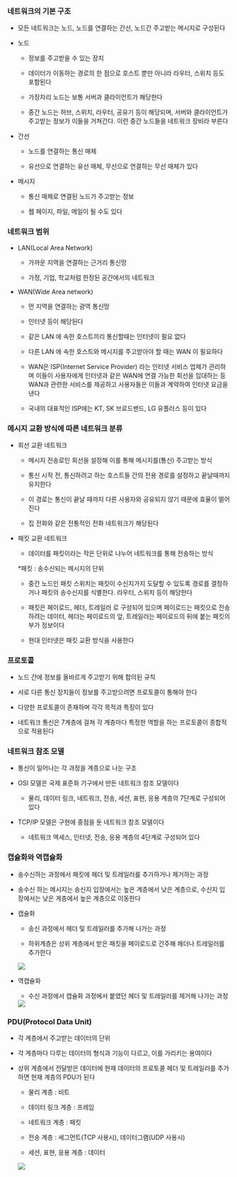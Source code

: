 ### 네트워크의 기본 구조

* 모든 네트워크는 노드, 노드를 연결하는 간선, 노드간 주고받는 메시지로 구성된다

* 노드

    - 정보를 주고받을 수 있는 장치

    - 데이터가 이동하는 경로의 한 점으로 호스트 뿐만 아니라 라우터, 스위치 등도 포함된다

    - 가장자리 노드는 보통 서버과 클라이언트가 해당한다

    - 중간 노드는 허브, 스위치, 라우터, 공유기 등이 해당되며, 서버와 클라이언트가 주고받는 정보가 이들을 거쳐간다. 이런 중간 노드들을 네트워크 장비라 부른다

* 간선

    - 노드를 연결하는 통신 매체

    - 유선으로 연결하는 유선 매체, 무선으로 연결하는 무선 매체가 있다

* 메시지

    - 통신 매체로 연결된 노드가 주고받는 정보

    - 웹 페이지, 파일, 메일이 될 수도 있다

### 네트워크 범위

* LAN(Local Area Network)

    - 가까운 지역을 연결하는 근거리 통신망

    - 가정, 기업, 학교처럼 한정된 공간에서의 네트워크

* WAN(Wide Area network)

    - 먼 지역을 연결하는 광역 통신망

    - 인터넷 등이 해당된다

    - 같은 LAN 에 속한 호스트끼리 통신할때는 인터넷이 필요 없다

    - 다른 LAN 에 속한 호스트와 메시지를 주고받아야 할 때는 WAN 이 필요하다

    - WAN은 ISP(Internet Service Provider) 라는 인터넷 서비스 업체가 관리하며 이들이 사용자에게 인터넷과 같은 WAN에 연결 가능한 회선을 임대하는 등 WAN과 관련한 서비스를 제공하고 사용자들은 이들과 계약하여 인터넷 요금을 낸다

    - 국내의 대표적인 ISP에는 KT, SK 브로드밴드, LG 유플러스 등이 있다

### 메시지 교환 방식에 따른 네트워크 분류

* 회선 교환 네트워크

    - 메시지 전송로인 회선을 설정해 이를 통해 메시지를(통신) 주고받는 방식

    - 통신 시작 전, 통신하려고 하는 호스트들 간의 전용 경로를 설정하고 끝날때까지 유지한다

    - 이 경로는 통신이 끝날 때까지 다른 사용자와 공유되지 않기 때문에 효율이 떨어진다

    - 집 전화와 같은 전통적인 전화 네트워크가 해당된다

* 패킷 교환 네트워크

    - 데이터를 패킷이라는 작은 단위로 나누어 네트워크를 통해 전송하는 방식

    *패킷 : 송수신되는 메시지의 단위

    - 중간 노드인 패킷 스위치는 패킷이 수신지가지 도달할 수 있도록 경로를 결정하거나 패킷의 송수신지를 식별한다. 라우터, 스위치 등이 해당한다

    - 패킷은 페이로드, 헤더, 트레일러 로 구성되어 있으며 페이로드는 패킷으로 전송하려는 데이터, 헤더는 페이로드의 앞, 트레일러는 페이로드의 뒤에 붙는 패킷의 부가 정보이다

    - 현대 인터넷은 패킷 교환 방식을 사용한다

### 프로토콜

* 노드 간에 정보를 올바르게 주고받기 위해 합의된 규칙

* 서로 다른 통신 장치들이 정보를 주고받으려면 프로토콜이 통해야 한다

* 다양한 프로토콜이 존재하며 각각 목적과 특징이 있다

* 네트워크 통신은 7계층에 걸쳐 각 계층마다 특정한 역할을 하는 프로토콜이 종합적으로 적용된다

### 네트워크 참조 모델

* 통신이 일어나는 각 과정을 계층으로 나눈 구조

* OSI 모델은 국제 표준화 기구에서 만든 네트워크 참조 모델이다

    - 물리, 데이터 링크, 네트워크, 전송, 세션, 표현, 응용 계층의 7단계로 구성되어 있다

* TCP/IP 모델은 구현에 중점을 둔 네트워크 참조 모델이다

    - 네트워크 액세스, 인터넷, 전송, 응용 계층의 4단계로 구성되어 있다

### 캡슐화와 역캡슐화

* 송수신하는 과정에서 패킷에 헤더 및 트레일러를 추가하거나 제거하는 과정

* 송수신 하는 메시지는 송신지 입장에서는 높은 계층에서 낮은 계층으로, 수신지 입장에서는 낮은 게층에서 높은 계층으로 이동한다

* 캡슐화

    - 송신 과정에서 헤더 및 트레일러를 추가해 나가는 과정

    - 하위계층은 상위 계층에서 받은 패킷을 페이로드로 간주해 헤더나 트레일러를 추가한다

    <img src="https://github.com/user-attachments/assets/8e07b870-f020-4a10-bb11-ff0345aecdad">

* 역캡슐화

    - 수신 과정에서 캡슐화 과정에서 붙였던 헤더 및 트레일러를 제거해 나가는 과정

    <img src="https://github.com/user-attachments/assets/a6898262-347e-41d6-9203-09a446d5b06c">

### PDU(Protocol Data Unit)

* 각 계층에서 주고받는 데이터의 단위

* 각 계층마다 다루는 데이터의 형식과 기능이 다르고, 이를 가리키는 용여이다

* 상위 계층에서 전달받은 데이터에 현재 데이터의 프로토콜 헤더 및 트레일러를 추가하면 현재 계층의 PDU가 된다

    - 물리 계층 : 비트

    - 데이터 링크 계층 : 프레임

    - 네트워크 계층 : 패킷

    - 전송 계층 : 세그먼트(TCP 사용시), 데이터그램(UDP 사용시)

    - 세션, 표현, 응용 계층 : 데이터

    <img src="https://github.com/user-attachments/assets/13a7f719-9619-468b-b5d2-e47a0ee96552">
